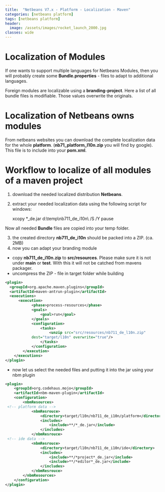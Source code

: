 ```yaml
---
title:  "Netbeans V7.x - Platform - Localization - Maven"
categories: [netbeans platform]
tags: [netbeans platform]
header:
  image: /assets/images/rocket_launch_2000.jpg
classes: wide
---
```


# Localization of Modules

If one wants to support multiple languages for Netbeans Modules, then you will probably create some **Bundle.properties** - files to adapt to additional languages.

Foreign modules are localizable using a **branding-project**. Here a list of all bundle files is modifiable. Those values overwrite the originals.

# Localization of Netbeans owns modules

From netbeans websites you can download the complete localization data for the whole **platform**. (**nb71_platform_l10n.zip** you will find by google). This file is to include into your **pom.xml**.

# Workflow to localize of all modules of a maven project

1. download the needed localized distribution **Netbeans**.
2. extract your needed localization data using the following script for windows:

    xcopy *_de.jar d:\temp\nb711_de_i10n\ /S /Y
    pause

Now all needed **Bundle** files are copied into your temp folder.

3. the created directory **nb711_de_i10n** should be packed into a ZIP. (ca. 2MB)
4. now you can adapt your branding module
  - copy **nb711_de_i10n.zip** to **src/resources**. Please make sure it is not under **main** or **test**. With this it will not be catched from mavens packager.
  - uncompress the ZIP - file in target folder while building

```xml
<plugin>
  <groupId>org.apache.maven.plugins</groupId>
  <artifactId>maven-antrun-plugin</artifactId>
  <executions>
      <execution>
            <phase>process-resources</phase>
            <goals>
                <goal>run</goal>
            </goals>
            <configuration>
                <tasks>
                    <unzip src="src/resources/nb711_de_l10n.zip"
            dest="target/l10n" overwrite="true"/>
                </tasks>
            </configuration>
        </execution>
    </executions>
</plugin>
```

  - now let us select the needed files and putting it into the jar using your nbm plugin

```xml
<plugin>
    <groupId>org.codehaus.mojo</groupId>
    <artifactId>nbm-maven-plugin</artifactId>
    <configuration>
        <nbmResources>
 <!-- platform data -->
            <nbmResrouce>
                <directory>target/l10n/nb711_de_i10n/platform</directory>
                <includes>
                    <include>**/*_de.jar</include>
                </includes>
            </nbmResrouce>
 <!-- ide data -->
            <nbmResrouce>
                <directory>target/l10n/nb711_de_i10n/ide</directory>
                <includes>
                    <include>**/*project*_de.jar</include>
                    <include>**/*editor*_de.jar</include>
                </includes>
            </nbmResrouce>
        </nbmResources>
    </configuration>
</plugin>
```

